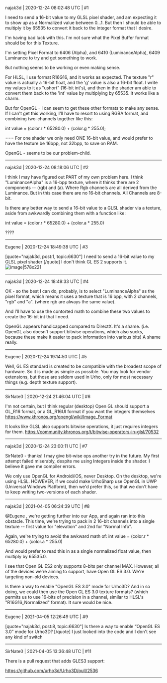 najak3d | 2020-12-24 08:02:48 UTC | #1

I need to send a 16-bit value to my GLSL pixel shader, and am expecting it to show up as a Normalized value between 0...1.    But then I should be able to multiply it by 65535 to convert it back to the integer format that I desire.

I'm having bad luck with this.  I'm not sure what the Pixel Buffer format should be for this Texture.

I'm setting Pixel Format to 6406 (Alpha), and 6410 (LuminanceAlpha), 6409 Luminance to try and get something to work.

But nothing seems to be working or even making sense.

For HLSL, I use format R16G16, and it works as expected.  The texture "r" value is actually a 16-bit float, and the 'g' value is also a 16-bit float.   I write my values to it as "ushort" (16-bit int's), and then in the shader am able to convert them back to the 'int' value by multiplying by 65535.  It works like a charm.

But for OpenGL - I can seem to get these other formats to make any sense.  If I can't get this working, I'll have to resort to using RGBA format, and combining two-channels together like this:

int value = (color.r * 65280.0) + (color.g * 255.0);

===
For one shader we only need ONE 16-bit value, and would prefer to have the texture be 16bpp, not 32bpp, to save on RAM.

OpenGL - seems to be our problem-child.

-------------------------

najak3d | 2020-12-24 08:18:06 UTC | #2

I think I may have figured out PART of my own problem here.   I think "LuminanceAlpha" is a 16-bpp texture, where it thinks there are 2 components -- (rgb) and (a).    Where Rgb channels are all derived from the Luminance.   But in this case there are no 16-bit channels.  All Channels are 8-bit.

Is there any better way to send a 16-bit value to a GLSL shader via a texture, aside from awkwardly combining them with a function like:   

int value = (color.r * 65280.0) + (color.a * 255.0)


????

-------------------------

Eugene | 2020-12-24 18:49:38 UTC | #3

[quote="najak3d, post:1, topic:6630"]
I need to send a 16-bit value to my GLSL pixel shader
[/quote]
I don't think GL ES 2 supports it.
![image|578x221](upload://1FnXoDiDt1PvveHzYPBcJX9AEcv.png)

-------------------------

najak3d | 2020-12-24 18:49:33 UTC | #4

OK - so the best I can do, probably, is to select "LuminanceAlpha" as the pixel format, which means it uses a texture that is 16 bpp, with 2 channels, "rgb" and "a".  (where rgb are always the same value).

And I'll have to use the contorted math to combine these two values to create the 16-bit int that I need.

OpenGL appears handicapped compared to DirectX.  It's a shame.  (i.e. OpenGL also doesn't support bitwise operations, which also sucks, because these make it easier to pack information into various bits)    A shame really.

-------------------------

Eugene | 2020-12-24 19:14:50 UTC | #5

Well, GL ES standard is created to be compatible with the broadest scope of hardware.
So it is made as simple as possible. You may look for vendor extensions, but those are seldom used in Urho, only for most necessary things (e.g. depth texture support).

-------------------------

SirNate0 | 2020-12-24 21:46:04 UTC | #6

I'm not certain, but I think regular (desktop) Open GL should support a GL_R16 format, or a GL_R16UI format if you want the integers themselves https://www.khronos.org/opengl/wiki/Image_Format

It looks like GLSL also supports bitwise operations, it just requires integers for them. https://community.khronos.org/t/bitwise-operators-in-glsl/70532

-------------------------

najak3d | 2020-12-24 23:00:11 UTC | #7

SirNate0 - thanks!  I may give bit-wise ops another try in the future.   My first attempt failed miserably, despite me using Integers inside the shader.   I believe it gave me compiler errors.

We only use OpenGL for Android/iOS, never Desktop.  On the desktop, we're using HLSL.   HOWEVER, if we could make UrhoSharp use OpenGL in UWP (Universal Windows Platform), then we'd prefer this, so that we don't have to keep writing two-versions of each shader.

-------------------------

najak3d | 2021-04-05 06:24:39 UTC | #8

@Eugene , we're getting further into our App, and again ran into this obstacle.  This time, we're trying to pack in 2 16-bit channels into a single texture -- first value for "elevation" and 2nd for "Normal Info".

Again, we're trying to avoid the awkward math of:
     int value = (color.r * 65280.0) + (color.a * 255.0)

And would prefer to read this in as a single normalized float value, then multiply by 65535.0.

I see that Open GL ES2 only supports 8-bits per channel MAX.   However, all of the devices we're aiming to support, have Open GL ES 3.0.   We're targeting non-old devices.

Is there a way to enable "OpenGL ES 3.0" mode for Urho3D?  And in so doing, we could then use the Open GL ES 3.0 texture formats? (which permits us to use 16-bits of precision in a channel, similar to HLSL's "R16G16_Normalized" format).   It sure would be nice.

-------------------------

Eugene | 2021-04-05 12:26:49 UTC | #9

[quote="najak3d, post:8, topic:6630"]
Is there a way to enable “OpenGL ES 3.0” mode for Urho3D?
[/quote]
I just looked into the code and I don't see any kind of switch

-------------------------

SirNate0 | 2021-04-05 13:36:48 UTC | #11

There is a pull request that adds GLES3 support:

https://github.com/urho3d/Urho3D/pull/2536

-------------------------

